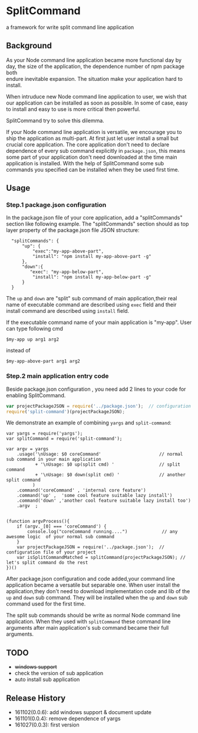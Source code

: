 # SplitCommand
a framework for write split command line application

## Background
As your Node command line application became more functional day by day, the size of the application, the dependence number of npm package both  
endure inevitable expansion. The situation make your application hard to install.

When intruduce new Node command line application to user, we wish that our application can be installed as soon as possible. In some of case, easy to install and easy to use is more critical then powerful.

SplitCommand try to solve this dilemma.

If your Node command line application is versatile, we encourage you to ship the application as multi-part. At first just let user install a small but crucial core application. The core application don't need to declare dependence of every sub command explicitly in `package.json`, this means some part of your application don't need downloaded at the time main application is installed.  With the help of SplitCommand some sub commands you specified can be installed when they be used first time.

## Usage

### Step.1 package.json configuration
In the package.json file of your core application, add a "splitCommands" section like following example. The "splitCommands" section should as top layer property of the package.json file JSON structure:

```
  "splitCommands": {
      "up": {
          "exec":"my-app-above-part",
          "install": "npm install my-app-above-part -g"
      },
      "down":{
         "exec": "my-app-below-part",
          "install": "npm install my-app-below-part -g"         
      }
  }
```

The `up` and `down` are "split" sub command of main application,their real name of executable command are described using `exec` field and their install command are described using `install` field.

If the executable command name of your main application is "my-app". User can type following cmd

```shell
$my-app up arg1 arg2 
```

instead of


```shell
$my-app-above-part arg1 arg2 
```

### Step.2 main application entry code

Beside package.json configuration , you need add 2 lines to your code for enabling SplitCommand.

```javascript
var projectPackageJSON = require('../package.json');  // configuration file of your project 
require('split-command')(projectPackageJSON);

```

We demonstrate an example of combining `yargs` and `split-command`:

```
var yargs = require('yargs');
var splitCommand = require('split-command');

var argv = yargs
    .usage('\nUsage: $0 coreCommand'                      // normal sub command in your main application
           + '\nUsage: $0 up(split cmd) '                 // split command 
           + '\nUsage: $0 down(split cmd) '               // another split command       
          )
    .command('coreCommand' , 'internal core feature')
    .command('up' ,  'some cool feature suitable lazy install')
    .command('down' ,'another cool feature suitable lazy install too')    
    .argv  ;


(function argvProcess(){
    if (argv._[0] === 'coreCommand') {    
        console.log("coreCommand running....")             // any awesome logic  of your normal sub command
    }
    var projectPackageJSON = require('../package.json');  // configuration file of your project     
    var isSplitCommandMatched = splitCommand(projectPackageJSON); // let's split command do the rest
})()
```

After package.json configuration and code added,your command line application became a versatile but separable one. When user install the application,they don't need to download implementation code and lib of the `up` and `down` sub command. They will be installed when the `up` and `down` sub command used for the first time.

The split sub commands should be write as normal Node command line application. When they used with `splitCommand` these command line arguments after main application's sub command became their full arguments.

## TODO

* ~~windows support~~
* check the version of sub application
* auto install sub application


## Release History
* 161102(0.0.6): add windows support & document update
* 161101(0.0.4): remove dependence of yargs
* 161027(0.0.3): first version

